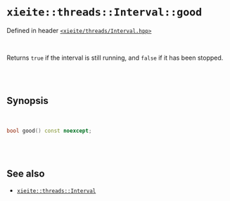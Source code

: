 # `xieite::threads::Interval::good`
Defined in header [`<xieite/threads/Interval.hpp>`](https://github.com/Eczbek/xieite/tree/main/include/xieite/threads/Interval.hpp)

<br/>

Returns `true` if the interval is still running, and `false` if it has been stopped.

<br/><br/>

## Synopsis

<br/>

```cpp
bool good() const noexcept;
```

<br/><br/>

## See also
- [`xieite::threads::Interval`](https://github.com/Eczbek/xieite/tree/main/docs/threads/Interval.md)
